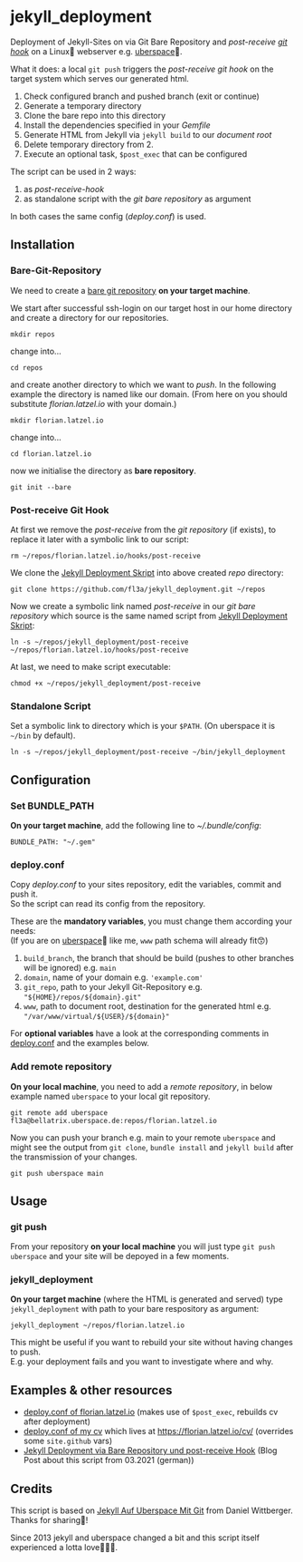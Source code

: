 # jekyll_deployment

Deployment of Jekyll-Sites on via Git Bare Repository and *post-receive* 
[*git hook*](https://git-scm.com/book/en/v2/Customizing-Git-Git-Hooks)
on a Linux🐧 webserver e.g. [uberspace](https://uberspace.de/en)🚀.

What it does: a local `git push` triggers the *post-receive git hook* on the target system
which serves our generated html.
1. Check configured branch and pushed branch (exit or continue)
2. Generate a temporary directory
3. Clone the bare repo into this directory
4. Install the dependencies specified in your *Gemfile*
5. Generate HTML from Jekyll via `jekyll build` to our *document root*
6. Delete temporary directory from 2.
7. Execute an optional task, `$post_exec` that can be configured

The script can be used in 2 ways:
1. as *post-receive-hook*
2. as standalone script with the *git bare repository* as argument

In both cases the same config (*deploy.conf*) is used.

## Installation

### Bare-Git-Repository

We need to create a [bare git repository](https://www.saintsjd.com/2011/01/what-is-a-bare-git-repository/) 
**on your target machine**.

We start after successful ssh-login on our target host in our home directory
and create a directory for our repositories.

```
mkdir repos
```
change into... 
```
cd repos
```
and create another directory to which we want to *push*.
In the following example the directory is named like our domain. 
(From here on you should substitute *florian.latzel.io* with your domain.)

```
mkdir florian.latzel.io
```

change into... 
```
cd florian.latzel.io
```

now we initialise the directory as **bare repository**.
```
git init --bare
```

### Post-receive Git Hook

At first we remove the *post-receive* from the *git repository* (if exists),
to replace it later with a symbolic link to our script:
```
rm ~/repos/florian.latzel.io/hooks/post-receive
```

We clone the [Jekyll Deployment Skript](https://github.com/fl3a/jekyll_deployment)
into above created *repo* directory:
```
git clone https://github.com/fl3a/jekyll_deployment.git ~/repos 
```

Now we create a symbolic link named *post-receive* in our *git bare repository* 
which source is the same named script from [Jekyll Deployment Skript](
https://github.com/fl3a/jekyll_deployment):
```
ln -s ~/repos/jekyll_deployment/post-receive ~/repos/florian.latzel.io/hooks/post-receive
```

At last, we need to make script executable:
```
chmod +x ~/repos/jekyll_deployment/post-receive
```

### Standalone Script

Set a symbolic link to directory which is your `$PATH`.
(On uberspace it is `~/bin` by default).
```
ln -s ~/repos/jekyll_deployment/post-receive ~/bin/jekyll_deployment
```
## Configuration

### Set BUNDLE_PATH

**On your target machine**, add the following line to *~/.bundle/config*:
```
BUNDLE_PATH: "~/.gem"
```

### deploy.conf

Copy *deploy.conf* to your sites repository, edit the variables, commit and push it.   
So the script can read its config from the repository.

These are the **mandatory variables**, you must change them according your needs:   
(If you are on [uberspace](https://uberspace.de/en)🚀 like me, 
`www` path schema will already fit😙)

1. `build_branch`, the branch that should be build (pushes to other branches will be ignored) e.g. `main`
2. `domain`, name of your domain e.g. `'example.com'`
3. `git_repo`, path to your Jekyll Git-Repository e.g. `"${HOME}/repos/${domain}.git"`
4. `www`, path to document root, destination for the generated html e.g. `"/var/www/virtual/${USER}/${domain}"`

For **optional variables** have a look at the corresponding comments in [deploy.conf](
https://github.com/fl3a/jekyll_deployment/blob/master/deploy.conf) and the examples below.

### Add remote repository

**On your local machine**, you need to add a *remote repository*,
in below example named `uberspace` to your local git repository.
```
git remote add uberspace fl3a@bellatrix.uberspace.de:repos/florian.latzel.io
```

Now you can push your branch e.g. main to your remote `uberspace`
and might see the output from `git clone`, `bundle install` and `jekyll build`
after the transmission of your changes.
```
git push uberspace main
```

## Usage

### git push

From your repository **on your local machine** you will just type `git push uberspace`
and your site will be depoyed in a few moments.

### jekyll_deployment

**On your target machine** (where the HTML is generated and served) type `jekyll_deployment` 
with path to your bare respository as argument:
```
jekyll_deployment ~/repos/florian.latzel.io
```

This might be useful if you want to rebuild your site without having changes to push.   
E.g. your deployment fails and you want to investigate where and why.

## Examples & other resources

- [deploy.conf of florian.latzel.io](https://github.com/fl3a/florian.latzel.io/blob/master/deploy.conf) 
(makes use of `$post_exec`, rebuilds cv after deployment)
- [deploy.conf of my cv](https://github.com/fl3a/cv/blob/main/deploy.conf) 
which lives at <https://florian.latzel.io/cv/> (overrides some `site.github` vars)
- [Jekyll Deployment via Bare Repository und post-receive Hook](
https://florian.latzel.io/jekyll-deployment-via-bare-repository-und-post-receive-hook.html) 
(Blog Post about this script from 03.2021 (german))

## Credits

This script is based  on [Jekyll Auf Uberspace Mit Git](
https://www.wittberger.net/post/jekyll-auf-uberspace-mit-git/) from Daniel Wittberger.   
Thanks for sharing🙏!

Since 2013 jekyll and uberspace changed a bit 
and this script itself experienced a lotta love👨‍💻💕.
